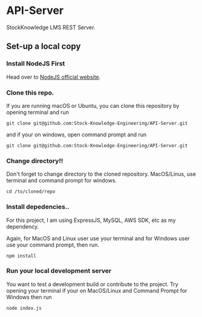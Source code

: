 # API-Server

StockKnowledge LMS REST Server.


## Set-up a local copy


### Install NodeJS First

Head over to [NodeJS official website](https://nodejs.org).

### Clone this repo.
If you are running macOS or Ubuntu, you can clone this repository by opening terminal and run

    git clone git@github.com:Stock-Knowledge-Engineering/API-Server.git
  
and if your on windows, open command prompt and run

    git clone git@github.com:Stock-Knowledge-Engineering/API-Server.git
    
### Change directory!!
Don't forget to change directory to the cloned repository.
MacOS/Linus, use terminal and command prompt for windows.

    cd /to/cloned/repo    
    
### Install depedencies..
For this project, I am using ExpressJS, MySQL, AWS SDK, etc as my dependency.

Again, for MacOS and Linux user use your terminal and for Windows user use your command prompt,
then run.

    npm install
    
### Run your local development server
You want to test a development build or contribute to the project. Try opening your terminal if your on MacOS/Linux
and Command Prompt for Windows then run

    node index.js
